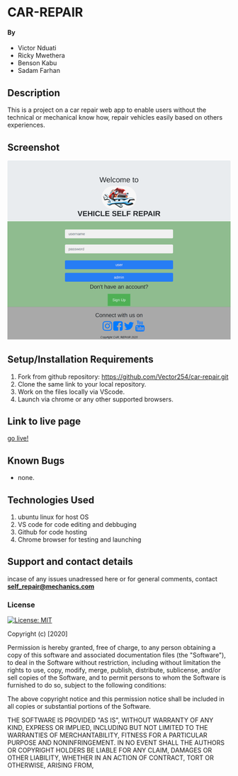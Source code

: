 #  CAR-REPAIR
#### By 
+ Victor Nduati
+ Ricky Mwethera
+ Benson Kabu
+ Sadam Farhan
## Description

This is a project on a car repair web app to enable users without the technical or mechanical know how, repair vehicles easily based on others experiences.

## Screenshot
![screenshot](imgs/screenshot.png?raw=true)
## Setup/Installation Requirements
1. Fork from github repository: https://github.com/Vector254/car-repair.git
2. Clone the same link to your local repository.
3. Work on the files locally via VScode.
4. Launch via chrome or any other supported browsers.

## Link to live page

[go live!](https://vector254.github.io/car-repair)
## Known Bugs
* none.
## Technologies Used
 1. ubuntu linux for host OS
 2. VS code for code editing and debbuging
 3. Github for code hosting
 4. Chrome browser for testing and launching
## Support and contact details
incase of any issues unadressed here or for general comments, contact **self_repair@mechanics.com**
### License
[![License: MIT](https://img.shields.io/badge/License-MIT-yellow.svg)](https://opensource.org/licenses/MIT)

Copyright (c) [2020]

Permission is hereby granted, free of charge, to any person obtaining a copy
of this software and associated documentation files (the "Software"), to deal
in the Software without restriction, including without limitation the rights
to use, copy, modify, merge, publish, distribute, sublicense, and/or sell
copies of the Software, and to permit persons to whom the Software is
furnished to do so, subject to the following conditions:

The above copyright notice and this permission notice shall be included in all
copies or substantial portions of the Software.

THE SOFTWARE IS PROVIDED "AS IS", WITHOUT WARRANTY OF ANY KIND, EXPRESS OR
IMPLIED, INCLUDING BUT NOT LIMITED TO THE WARRANTIES OF MERCHANTABILITY,
FITNESS FOR A PARTICULAR PURPOSE AND NONINFRINGEMENT. IN NO EVENT SHALL THE
AUTHORS OR COPYRIGHT HOLDERS BE LIABLE FOR ANY CLAIM, DAMAGES OR OTHER
LIABILITY, WHETHER IN AN ACTION OF CONTRACT, TORT OR OTHERWISE, ARISING FROM,